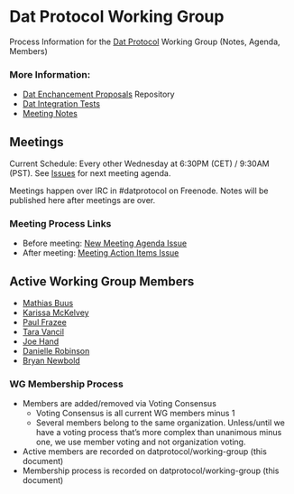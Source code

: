 # Dat Protocol Working Group

Process Information for the [Dat Protocol](https://www.datprotocol.com) Working Group (Notes, Agenda, Members)

### More Information:

* [Dat Enchancement Proposals](https://github.com/datprotocol/DEPs) Repository
* [Dat Integration Tests](https://github.com/datprotocol/integration-tests)
* [Meeting Notes](/meeting-notes)

## Meetings

Current Schedule: Every other Wednesday at 6:30PM (CET) / 9:30AM (PST). See [Issues](https://github.com/datprotocol/working-group/issues) for next meeting agenda.

Meetings happen over IRC in #datprotocol on Freenode. Notes will be published here after meetings are over. 

### Meeting Process Links

* Before meeting: [New Meeting Agenda Issue](https://github.com/datprotocol/working-group/issues/new?template=meeting_agenda.md)
* After meeting: [Meeting Action Items Issue](https://github.com/datprotocol/working-group/issues/new?template=meeting_actions.md)

## Active Working Group Members

* [Mathias Buus](https://github.com/mafintosh/)
* [Karissa McKelvey](https://github.com/karissa/)
* [Paul Frazee](https://github.com/pfrazee/)
* [Tara Vancil](https://github.com/taravancil)
* [Joe Hand](http://github.com/joehand/)
* [Danielle Robinson](https://github.com/daniellecrobinson)
* [Bryan Newbold](https://github.com/bnewbold)

### WG Membership Process

* Members are added/removed via Voting Consensus
  * Voting Consensus is all current WG members minus 1
  * Several members belong to the same organization. Unless/until we have a voting process that’s more complex than unanimous minus one, we use member voting and not organization voting.
* Active members are recorded on datprotocol/working-group (this document)
* Membership process is recorded on datprotocol/working-group (this document)

